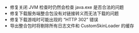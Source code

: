 ---
---

- 修复关闭 JVM 检查时仍然会检查 java.exe 是否合法的问题
- 修复下载服务端整合包没有对链接转义而无法下载的问题
- 修复下载游戏时可能出现的 “HTTP 302” 错误
- 导出整合包时将剔除所有日志文件和 CustomSkinLoader 的缓存